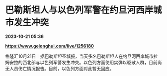 # 巴勒斯坦人与以色列军警在约旦河西岸城市发生冲突

**2023-10-21 05:36**

**https://www.gelonghui.com/live/1256180**

格隆汇10月21日｜据巴勒斯坦圣城报，当天多名巴勒斯坦人在约旦河西岸城市拉姆安拉的西北部与以色列军警发生冲突。以色列方面使用实弹以驱散人群，目前尚无人员伤亡情况报告。目前，以色列方面对此暂无回应。